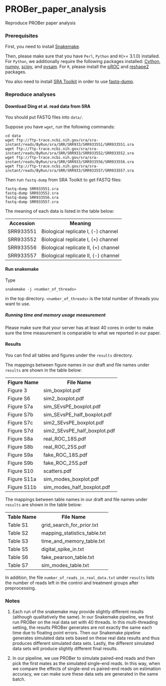 # PROBer_paper_analysis

Reproduce PROBer paper analysis

### Prerequisites

First, you need to install [Snakemake](https://bitbucket.org/johanneskoester/snakemake/wiki/Home). 

Then, please make sure that you have `Perl`, `Python` and `R`(>= 3.1.0) installed. For `Python`, we additionally require the following packages installed: [Cython](http://cython.org/), [numpy](http://www.numpy.org), [scipy](http://www.scipy.org/), and [pysam](https://github.com/pysam-developers/pysam). For `R`, please install the [pROC](http://cran.r-project.org/web/packages/pROC) and [reshape2](http://cran.r-project.org/web/packages/reshape2) packages.

You also need to install [SRA Toolkit](http://www.ncbi.nlm.nih.gov/Traces/sra/sra.cgi?view=software) in order to use [fastq-dump](http://www.ncbi.nlm.nih.gov/Traces/sra/sra.cgi?view=toolkit_doc&f=fastq-dump).

### Reproduce analyses

#### Download Ding et al. read data from SRA 

You should put FASTQ files into `data/`.

Suppose you have `wget`, run the following commands:

```
cd data
wget ftp://ftp-trace.ncbi.nih.gov/sra/sra-instant/reads/ByRun/sra/SRR/SRR933/SRR933551/SRR933551.sra
wget ftp://ftp-trace.ncbi.nih.gov/sra/sra-instant/reads/ByRun/sra/SRR/SRR933/SRR933552/SRR933552.sra
wget ftp://ftp-trace.ncbi.nih.gov/sra/sra-instant/reads/ByRun/sra/SRR/SRR933/SRR933556/SRR933556.sra
wget ftp://ftp-trace.ncbi.nih.gov/sra/sra-instant/reads/ByRun/sra/SRR/SRR933/SRR933557/SRR933557.sra
```

Then run `fastq-dump` from SRA Toolkit to get FASTQ files:

```
fastq-dump SRR933551.sra 
fastq-dump SRR933552.sra 
fastq-dump SRR933556.sra 
fastq-dump SRR933557.sra 
```

The meaning of each data is listed in the table below:

<table>
        <tr>
                <th>Accession</th>
                <th>Meaning</th>
        </tr>
        <tr>
                <td>SRR933551</td>
                <td>Biological replicate I, (-) channel</td>
        </tr>
        <tr>
                <td>SRR933552</td>
                <td>Biological replicate I, (+) channel</td>
        </tr>
        <tr>
                <td>SRR933556</td>
                <td>Biological replicate II, (+) channel</td>
        </tr>
        <tr>
                <td>SRR933557</td>
                <td>Biological replicate II, (-) channel</td>
        </tr>
</table>

#### Run snakemake

Type

```
snakemake -j <number_of_threads>
```

in the top directory. `<number_of_threads>` is the total number of threads you want to use. 

##### Running time and memory usage measurement

Please make sure that your server has at least 40 cores in order to make sure the time measurement is comparable to what we reported in our paper.

#### Results

You can find all tables and figures under the `results` directory.

The mappings between figure names in our draft and file names under `results` are shown in the table below: 
<table>
        <tr>
                <th>Figure Name</th>
                <th>File Name</th>
        </tr>
        <tr>
                <td>Figure 3</td>
                <td>sim_boxplot.pdf</td>
        </tr>
        <tr>
                <td>Figure S6</td>
                <td>sim2_boxplot.pdf</td>
        </tr>
        <tr>
                <td>Figure S7a</td>
                <td>sim_SEvsPE_boxplot.pdf</td>
        </tr>
        <tr>
                <td>Figure S7b</td>
                <td>sim_SEvsPE_half_boxplot.pdf</td>
        </tr>
        <tr>
                <td>Figure S7c</td>
                <td>sim2_SEvsPE_boxplot.pdf</td>
        </tr>
        <tr>
                <td>Figure S7d</td>
                <td>sim2_SEvsPE_half_boxplot.pdf</td>
        </tr>
        <tr>
                <td>Figure S8a</td>
                <td>real_ROC_18S.pdf</td>
        </tr>
        <tr>
                <td>Figure S8b</td>
                <td>real_ROC_25S.pdf</td>
        </tr>
        <tr>
                <td>Figure S9a</td>
                <td>fake_ROC_18S.pdf</td>
        </tr>
        <tr>
                <td>Figure S9b</td>
                <td>fake_ROC_25S.pdf</td>
        </tr>
        <tr>
                <td>Figure S10</td>
                <td>scatters.pdf</td>
        </tr>
        <tr>
                <td>Figure S11a</td>
                <td>sim_modes_boxplot.pdf</td>
        </tr>
        <tr>
                <td>Figure S11b</td>
                <td>sim_modes_half_boxplot.pdf</td>
        </tr>
</table>

The mappings between table names in our draft and file names under `results` are shown in the table below:
<table>
        <tr>
                <th>Table Name</th>
                <th>File Name</th>
        </tr>
        <tr>
                <td>Table S1</td>
                <td>grid_search_for_prior.txt</td>
        </tr>
        <tr>
                <td>Table S2</td>
                <td>mapping_statistics_table.txt</td>
        </tr>
        <tr>
                <td>Table S3</td>
                <td>time_and_memory_table.txt</td>
        </tr>
        <tr>
                <td>Table S5</td>
                <td>digital_spike_in.txt</td>
        </tr>
        <tr>
                <td>Table S6</td>
                <td>fake_pearson_table.txt</td>
        </tr>
        <tr>
                <td>Table S7</td>
                <td>sim_modes_table.txt</td>
        </tr>
</table>

In addition, the file `number_of_reads_in_real_data.txt` under `results` lists the number of reads left in the control and treatment groups after preprocessing.
   
### Notes

1. Each run of the snakemake may provide slightly different results (although qualitatively the same). In our Snakemake pipeline, we first run PROBer on the real data set with 40 threads. In this multi-threading setting, the results PROBer generates are not exactly the same each time due to floating point errors. Then our Snakemake pipeline generates simulated data sets based on these real data results and thus produces different simulated data sets. Lastly, the different simulated data sets will produce slightly different final results.

2. In our pipeline, we use PROBer to simulate paired-end reads and then pick the first mates as the simulated single-end reads. In this way, when we compare the effects of single-end vs paired-end reads on estimation accuracy, we can make sure these data sets are generated in the same batch.
